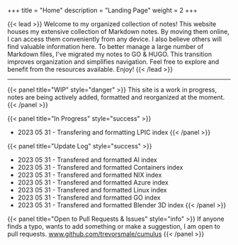 +++
title = "Home"
description = "Landing Page"
weight = 2
+++

{{< lead >}}
Welcome to my organized collection of notes! This website houses my extensive collection of Markdown notes. By moving them online, I can access them conveniently from any device. I also believe others will find valuable information here. To better manage a large number of Markdown files, I've migrated my notes to GO & HUGO. This transition improves organization and simplifies navigation. Feel free to explore and benefit from the resources available. Enjoy!
{{< /lead >}}

---

{{< panel title="WIP" style="danger" >}}
This site is a work in progress, notes are being actively added, formatted and reorganized at the moment.
{{< /panel >}}

{{< panel title="In Progress" style="success" >}}
* 2023 05 31 - Transfering and formatting LPIC index
{{< /panel >}}

{{< panel title="Update Log" style="success" >}}
* 2023 05 31 - Transfered and formatted AI index
* 2023 05 31 - Transfered and formatted Containers index
* 2023 05 31 - Transfered and formatted NIX index
* 2023 05 31 - Transfered and formatted Azure index
* 2023 05 31 - Transfered and formatted Linux index
* 2023 05 31 - Transfered and formatted GO index
* 2023 05 31 - Transfered and formatted Blender 3D index
{{< /panel >}}

{{< panel title="Open to Pull Requests & Issues" style="info" >}}
If anyone finds a typo, wants to add something or make a suggestion, I am open to pull requests.
www.github.com/trevorsmale/cumulus
{{< /panel >}}

